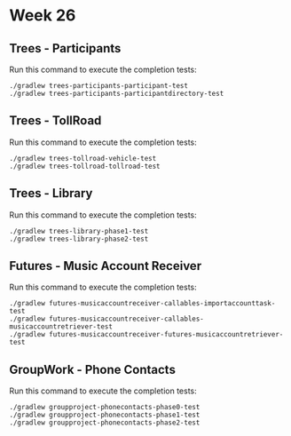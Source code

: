 # Week 26

## Trees - Participants

Run this command to execute the completion tests:

```
./gradlew trees-participants-participant-test
./gradlew trees-participants-participantdirectory-test
```

## Trees - TollRoad

Run this command to execute the completion tests:

```
./gradlew trees-tollroad-vehicle-test
./gradlew trees-tollroad-tollroad-test
```

## Trees - Library

Run this command to execute the completion tests:

```
./gradlew trees-library-phase1-test
./gradlew trees-library-phase2-test
```

## Futures - Music Account Receiver

Run this command to execute the completion tests:

```
./gradlew futures-musicaccountreceiver-callables-importaccounttask-test
./gradlew futures-musicaccountreceiver-callables-musicaccountretriever-test
./gradlew futures-musicaccountreceiver-futures-musicaccountretriever-test
```

## GroupWork - Phone Contacts

Run this command to execute the completion tests:

```
./gradlew groupproject-phonecontacts-phase0-test
./gradlew groupproject-phonecontacts-phase1-test
./gradlew groupproject-phonecontacts-phase2-test
```

